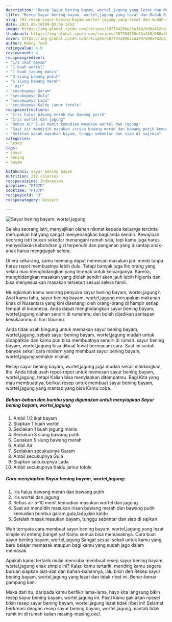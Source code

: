 ```yaml
---
description: "Resep Sayur bening bayam, wortel,jagung yang lezat dan Mudah Dibuat"
title: "Resep Sayur bening bayam, wortel,jagung yang lezat dan Mudah Dibuat"
slug: 782-resep-sayur-bening-bayam-wortel-jagung-yang-lezat-dan-mudah-dibuat
date: 2021-06-16T09:03:59.545Z
image: https://img-global.cpcdn.com/recipes/387704290e23a340/680x482cq70/sayur-bening-bayam-worteljagung-foto-resep-utama.jpg
thumbnail: https://img-global.cpcdn.com/recipes/387704290e23a340/680x482cq70/sayur-bening-bayam-worteljagung-foto-resep-utama.jpg
cover: https://img-global.cpcdn.com/recipes/387704290e23a340/680x482cq70/sayur-bening-bayam-worteljagung-foto-resep-utama.jpg
author: Nancy Todd
ratingvalue: 4.9
reviewcount: 4
recipeingredient:
- "1/2 ikat bayam"
- "1 buah wortel"
- "1 buah jagung manis"
- "3 siung bawang putih"
- "5 siung bawang merah"
- " Air"
- "secukupnya Garam"
- "secukupnya Gula"
- "secukupnya Lada"
- "secukupnya Kaldu jamur totole"
recipeinstructions:
- "Iris halus bawang merah dan bawang putih"
- "Iris wortel dan jagung"
- "Rebus air 5-10 menit kemudian masukan wortel dan jagung"
- "Saat air mendidih masukan irisan bawang merah dan bawang putih kemudian bumbui garam,gula,lada,dan kaldu"
- "Setelah masak masukan bayam, tunggu sebentar dan siap di sajikan"
categories:
- Resep
tags:
- sayur
- bening
- bayam

katakunci: sayur bening bayam 
nutrition: 218 calories
recipecuisine: Indonesian
preptime: "PT37M"
cooktime: "PT37M"
recipeyield: "3"
recipecategory: Dessert

---
```



![Sayur bening bayam, wortel,jagung](https://img-global.cpcdn.com/recipes/387704290e23a340/680x482cq70/sayur-bening-bayam-worteljagung-foto-resep-utama.jpg)

Selaku seorang istri, menyajikan olahan nikmat kepada keluarga tercinta merupakan hal yang sangat menyenangkan bagi anda sendiri. Kewajiban seorang istri bukan sekedar menangani rumah saja, tapi kamu juga harus menyediakan kebutuhan gizi terpenuhi dan panganan yang disantap anak-anak harus menggugah selera.

Di era  sekarang, kamu memang dapat memesan masakan jadi meski tanpa harus repot membuatnya lebih dulu. Tetapi banyak juga lho orang yang selalu mau menghidangkan yang terenak untuk keluarganya. Karena, menghidangkan masakan yang diolah sendiri akan jauh lebih higienis dan bisa menyesuaikan masakan tersebut sesuai selera famili. 



Mungkinkah kamu seorang penyuka sayur bening bayam, wortel,jagung?. Asal kamu tahu, sayur bening bayam, wortel,jagung merupakan makanan khas di Nusantara yang kini disenangi oleh orang-orang di hampir setiap tempat di Indonesia. Anda dapat menghidangkan sayur bening bayam, wortel,jagung olahan sendiri di rumahmu dan boleh dijadikan santapan kesukaanmu di hari liburmu.

Anda tidak usah bingung untuk memakan sayur bening bayam, wortel,jagung, sebab sayur bening bayam, wortel,jagung mudah untuk didapatkan dan kamu pun bisa membuatnya sendiri di rumah. sayur bening bayam, wortel,jagung bisa dibuat lewat bermacam cara. Saat ini sudah banyak sekali cara modern yang membuat sayur bening bayam, wortel,jagung semakin nikmat.

Resep sayur bening bayam, wortel,jagung juga mudah sekali dihidangkan, lho. Anda tidak usah repot-repot untuk memesan sayur bening bayam, wortel,jagung, tetapi Kalian bisa menyiapkan ditempatmu. Bagi Kita yang mau membuatnya, berikut resep untuk membuat sayur bening bayam, wortel,jagung yang mantab yang bisa Kamu coba.

<!--inarticleads1-->

##### Bahan-bahan dan bumbu yang digunakan untuk menyiapkan Sayur bening bayam, wortel,jagung:

1. Ambil 1/2 ikat bayam
1. Siapkan 1 buah wortel
1. Sediakan 1 buah jagung manis
1. Sediakan 3 siung bawang putih
1. Gunakan 5 siung bawang merah
1. Ambil  Air
1. Sediakan secukupnya Garam
1. Ambil secukupnya Gula
1. Siapkan secukupnya Lada
1. Ambil secukupnya Kaldu jamur totole




<!--inarticleads2-->

##### Cara menyiapkan Sayur bening bayam, wortel,jagung:

1. Iris halus bawang merah dan bawang putih
1. Iris wortel dan jagung
1. Rebus air 5-10 menit kemudian masukan wortel dan jagung
1. Saat air mendidih masukan irisan bawang merah dan bawang putih kemudian bumbui garam,gula,lada,dan kaldu
1. Setelah masak masukan bayam, tunggu sebentar dan siap di sajikan




Wah ternyata cara membuat sayur bening bayam, wortel,jagung yang lezat simple ini enteng banget ya! Kamu semua bisa memasaknya. Cara buat sayur bening bayam, wortel,jagung Sangat sesuai sekali untuk kamu yang baru belajar memasak ataupun bagi kamu yang sudah jago dalam memasak.

Apakah kamu tertarik mulai mencoba membuat resep sayur bening bayam, wortel,jagung enak simple ini? Kalau kamu tertarik, mending kamu segera buruan siapkan alat-alat dan bahan-bahannya, lalu bikin deh Resep sayur bening bayam, wortel,jagung yang lezat dan tidak ribet ini. Benar-benar gampang kan. 

Maka dari itu, daripada kamu berfikir lama-lama, hayo kita langsung bikin resep sayur bening bayam, wortel,jagung ini. Pasti kamu gak akan nyesel bikin resep sayur bening bayam, wortel,jagung lezat tidak ribet ini! Selamat berkreasi dengan resep sayur bening bayam, wortel,jagung mantab tidak rumit ini di rumah kalian masing-masing,oke!.

